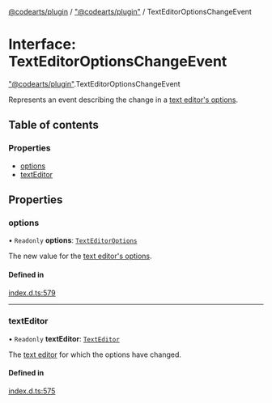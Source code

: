 [@codearts/plugin](../README.md) / ["@codearts/plugin"](../modules/_codearts_plugin_.md) / TextEditorOptionsChangeEvent

# Interface: TextEditorOptionsChangeEvent

["@codearts/plugin"](../modules/_codearts_plugin_.md).TextEditorOptionsChangeEvent

Represents an event describing the change in a [text editor's options](codearts_plugin_.TextEditor.md#options).

## Table of contents

### Properties

- [options](codearts_plugin_.TextEditorOptionsChangeEvent.md#options)
- [textEditor](codearts_plugin_.TextEditorOptionsChangeEvent.md#texteditor)

## Properties

### options

• `Readonly` **options**: [`TextEditorOptions`](codearts_plugin_.TextEditorOptions.md)

The new value for the [text editor's options](codearts_plugin_.TextEditor.md#options).

#### Defined in

[index.d.ts:579](https://github.com/xyz-fish/cloudide-plugin-api/blob/9927cd6/index.d.ts#L579)

___

### textEditor

• `Readonly` **textEditor**: [`TextEditor`](codearts_plugin_.TextEditor.md)

The [text editor](codearts_plugin_.TextEditor.md) for which the options have changed.

#### Defined in

[index.d.ts:575](https://github.com/xyz-fish/cloudide-plugin-api/blob/9927cd6/index.d.ts#L575)
